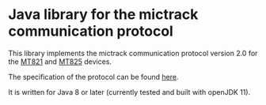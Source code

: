 # Java library for the mictrack communication protocol

This library implements the mictrack communication protocol version 2.0 for the
[MT821](https://www.mictrack.com/product/cat-m1-nb-iot-asset-tracker-mt821/) and
[MT825](https://www.mictrack.com/product/cat-m1-nb-iot-gps-tracker/) devices.

The specification of the protocol can be found [here](https://www.mictrack.com/downloads/protocols/Mictrack_Communication_Protocol_For_MT825_V2.0.pdf).

It is written for Java 8 or later (currently tested and built with openJDK 11).
